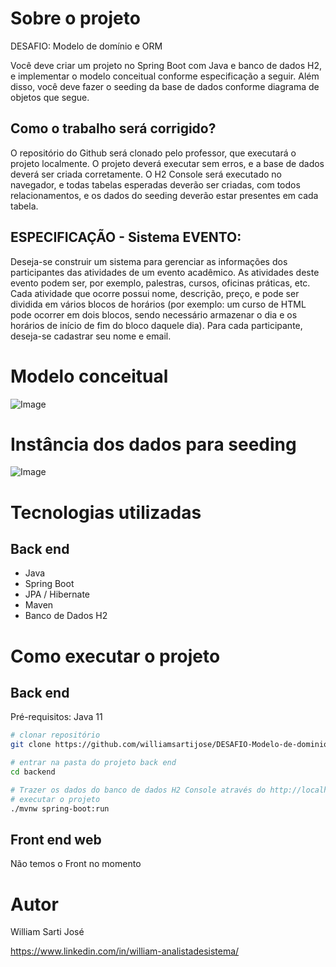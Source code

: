 
# Sobre o projeto

DESAFIO: Modelo de domínio e ORM

Você deve criar um projeto no Spring Boot com Java e banco de dados H2, e implementar o modelo
conceitual conforme especificação a seguir. Além disso, você deve fazer o seeding da base de dados
conforme diagrama de objetos que segue.


## Como o trabalho será corrigido?

O repositório do Github será clonado pelo professor, que executará o projeto localmente. O projeto
deverá executar sem erros, e a base de dados deverá ser criada corretamente. O H2 Console será
executado no navegador, e todas tabelas esperadas deverão ser criadas, com todos relacionamentos, e
os dados do seeding deverão estar presentes em cada tabela.


## ESPECIFICAÇÃO - Sistema EVENTO:

Deseja-se construir um sistema para gerenciar as informações dos participantes das atividades de um
evento acadêmico. As atividades deste evento podem ser, por exemplo, palestras, cursos, oficinas
práticas, etc. Cada atividade que ocorre possui nome, descrição, preço, e pode ser dividida em vários
blocos de horários (por exemplo: um curso de HTML pode ocorrer em dois blocos, sendo necessário
armazenar o dia e os horários de início de fim do bloco daquele dia). Para cada participante, deseja-se
cadastrar seu nome e email.

# Modelo conceitual
![Image](https://github.com/williamsartijose/DESAFIO-Modelo-de-dominio-E-ORM/blob/main/imagem/1.png)

# Instância dos dados para seeding

![Image](https://github.com/williamsartijose/DESAFIO-Modelo-de-dominio-E-ORM/blob/main/imagem/2.png)


# Tecnologias utilizadas
## Back end
- Java
- Spring Boot
- JPA / Hibernate
- Maven
- Banco de Dados H2 


# Como executar o projeto

## Back end
Pré-requisitos: Java 11

```bash
# clonar repositório
git clone https://github.com/williamsartijose/DESAFIO-Modelo-de-dominio-E-ORM.git

# entrar na pasta do projeto back end
cd backend

# Trazer os dados do banco de dados H2 Console através do http://localhost:8080/h2-console
# executar o projeto
./mvnw spring-boot:run
```

## Front end web
Não temos o Front no momento 



# Autor

William Sarti José

https://www.linkedin.com/in/william-analistadesistema/

